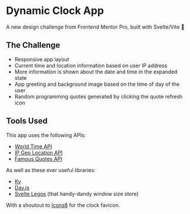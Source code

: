 # Dynamic Clock App
A new design challenge from Frontend Mentor Pro, built with Svelte/Vite 💜

## The Challenge

- Responsive app layout
- Current time and location information based on user IP address
- More information is shown about the date and time in the expanded state
- App greeting and background image based on the time of day of the user
- Random programming quotes generated by clicking the quote refresh icon

## Tools Used

This app uses the following APIs:

- [World Time API](http://worldtimeapi.org/)
- [IP Geo Location API](https://rapidapi.com/natkapral/api/ip-geo-location)
- [Famous Quotes API](https://rapidapi.com/saicoder/api/famous-quotes4)

As well as these ever useful libraries:

- [Ky](https://github.com/sindresorhus/ky)
- [Day.js](https://day.js.org/en/)
- [Svelte Legos](https://sveltelegos.com/) (that handy-dandy window size store)

With a shoutout to [Icons8](https://icons8.com/icon/65324/clock) for the clock favicon.
